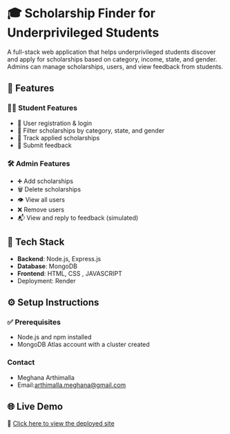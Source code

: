 # 🎓 Scholarship Finder for Underprivileged Students

A full-stack web application that helps underprivileged students discover and apply for scholarships based on category, income, state, and gender. Admins can manage scholarships, users, and view feedback from students.

## 🚀 Features

### 👨‍🎓 Student Features
- 🔐 User registration & login
- 🔎 Filter scholarships by category, state, and gender
- 📌 Track applied scholarships
- 💬 Submit feedback

### 🛠️ Admin Features
- ➕ Add scholarships
- 🗑️ Delete scholarships
- 👁️ View all users
- ❌ Remove users
- 📬 View and reply to feedback (simulated)

## 🧰 Tech Stack

- **Backend**: Node.js, Express.js
- **Database**: MongoDB 
- **Frontend**: HTML, CSS , JAVASCRIPT
- Deployment: Render

## ⚙️ Setup Instructions

### ✅ Prerequisites
- Node.js and npm installed
- MongoDB Atlas account with a cluster created

### Contact
- Meghana Arthimalla
- Email:arthimalla.meghana@gmail.com
  
## 🌐 Live Demo

🔗 [Click here to view the deployed site](https://scholarship-finder-for-underprivileged.onrender.com)


